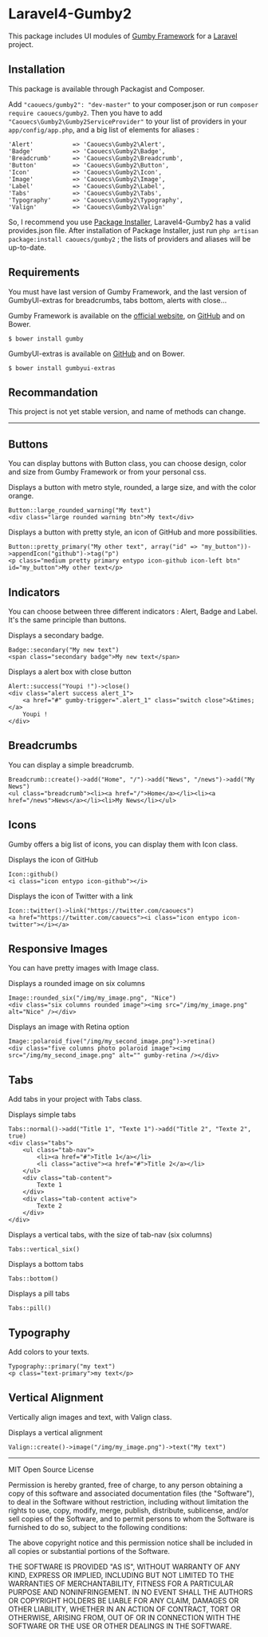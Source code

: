 # Laravel4-Gumby2

This package includes UI modules of [Gumby Framework](http://www.gumbyframework.com) for a [Laravel](http://www.laravel.com) project.


## Installation

This package is available through Packagist and Composer.

Add `"caouecs/gumby2": "dev-master"` to your composer.json or run `composer require caouecs/gumby2`. Then you have to add `"Caouecs\Gumby2\Gumby2ServiceProvider"` to your list of providers in your `app/config/app.php`, and a big list of elements for aliases :

    'Alert'           => 'Caouecs\Gumby2\Alert',
    'Badge'           => 'Caouecs\Gumby2\Badge',
    'Breadcrumb'      => 'Caouecs\Gumby2\Breadcrumb',
    'Button'          => 'Caouecs\Gumby2\Button',
    'Icon'            => 'Caouecs\Gumby2\Icon',
    'Image'           => 'Caouecs\Gumby2\Image',
    'Label'           => 'Caouecs\Gumby2\Label',
    'Tabs'            => 'Caouecs\Gumby2\Tabs',
    'Typography'      => 'Caouecs\Gumby2\Typography',
    'Valign'          => 'Caouecs\Gumby2\Valign'

So, I recommend you use [Package Installer](https://github.com/rtablada/package-installer), Laravel4-Gumby2 has a valid provides.json file. After installation of Package Installer, just run `php artisan package:install caouecs/gumby2` ; the lists of providers and aliases will be up-to-date.

## Requirements

You must have last version of Gumby Framework, and the last version of GumbyUI-extras for breadcrumbs, tabs bottom, alerts with close…

Gumby Framework is available on the [official website](http://www.gumbyframework.com), on [GitHub](https://github.com/GumbyFramework/Gumby) and on Bower.

    $ bower install gumby

GumbyUI-extras is available on [GitHub](https://github.com/caouecs/gumbyui-extras) and on Bower.

    $ bower install gumbyui-extras

## Recommandation

This project is not yet stable version, and name of methods can change.

---

## Buttons

You can display buttons with Button class, you can choose design, color and size from Gumby Framework or from your personal css.

Displays a button with metro style, rounded, a large size, and with the color orange.

    Button::large_rounded_warning("My text")
    <div class="large rounded warning btn">My text</div>
    
Displays a button with pretty style, an icon of GitHub and more possibilities.

    Button::pretty_primary("My other text", array("id" => "my_button"))->appendIcon("github")->tag("p")
    <p class="medium pretty primary entypo icon-github icon-left btn" id="my_button">My other text</p>

## Indicators

You can choose between three different indicators : Alert, Badge and Label. It's the same principle than buttons.

Displays a secondary badge.

    Badge::secondary("My new text")
    <span class="secondary badge">My new text</span>

Displays a alert box with close button

    Alert::success("Youpi !")->close()
    <div class="alert success alert_1">
        <a href="#" gumby-trigger=".alert_1" class="switch close">&times;</a>
        Youpi !
    </div>

## Breadcrumbs

You can display a simple breadcrumb.

    Breadcrumb::create()->add("Home", "/")->add("News", "/news")->add("My News")
    <ul class="breadcrumb"><li><a href="/">Home</a></li><li><a href="/news">News</a></li><li>My News</li></ul>

## Icons

Gumby offers a big list of icons, you can display them with Icon class.

Displays the icon of GitHub

    Icon::github()
    <i class="icon entypo icon-github"></i>

Displays the icon of Twitter with a link

    Icon::twitter()->link("https://twitter.com/caouecs")
    <a href="https://twitter.com/caouecs"><i class="icon entypo icon-twitter"></i></a>

## Responsive Images

You can have pretty images with Image class.

Displays a rounded image on six columns

    Image::rounded_six("/img/my_image.png", "Nice")
    <div class="six columns rounded image"><img src="/img/my_image.png" alt="Nice" /></div>

Displays an image with Retina option

    Image::polaroid_five("/img/my_second_image.png")->retina()
    <div class="five columns photo polaroid image"><img src="/img/my_second_image.png" alt="" gumby-retina /></div>

## Tabs

Add tabs in your project with Tabs class.

Displays simple tabs

    Tabs::normal()->add("Title 1", "Texte 1")->add("Title 2", "Texte 2", true)
    <div class="tabs">
        <ul class="tab-nav">
            <li><a href="#">Title 1</a></li>
            <li class="active"><a href="#">Title 2</a></li>
        </ul>
        <div class="tab-content">
            Texte 1
        </div>
        <div class="tab-content active">
            Texte 2
        </div>
    </div>

Displays a vertical tabs, with the size of tab-nav (six columns)

    Tabs::vertical_six()

Displays a bottom tabs

    Tabs::bottom()

Displays a pill tabs

    Tabs::pill()

## Typography

Add colors to your texts.

    Typography::primary("my text")
    <p class="text-primary">my text</p>

## Vertical Alignment

Vertically align images and text, with Valign class.

Displays a vertical alignment

    Valign::create()->image("/img/my_image.png")->text("My text")

---

MIT Open Source License

Permission is hereby granted, free of charge, to any person obtaining a copy of this software and associated documentation files (the "Software"), to deal in the Software without restriction, including without limitation the rights to use, copy, modify, merge, publish, distribute, sublicense, and/or sell copies of the Software, and to permit persons to whom the Software is furnished to do so, subject to the following conditions:

The above copyright notice and this permission notice shall be included in all copies or substantial portions of the Software.

THE SOFTWARE IS PROVIDED "AS IS", WITHOUT WARRANTY OF ANY KIND, EXPRESS OR IMPLIED, INCLUDING BUT NOT LIMITED TO THE WARRANTIES OF MERCHANTABILITY, FITNESS FOR A PARTICULAR PURPOSE AND NONINFRINGEMENT. IN NO EVENT SHALL THE AUTHORS OR COPYRIGHT HOLDERS BE LIABLE FOR ANY CLAIM, DAMAGES OR OTHER LIABILITY, WHETHER IN AN ACTION OF CONTRACT, TORT OR OTHERWISE, ARISING FROM, OUT OF OR IN CONNECTION WITH THE SOFTWARE OR THE USE OR OTHER DEALINGS IN THE SOFTWARE.